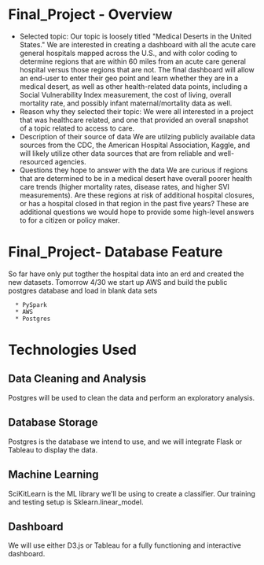 # Final_Project - Overview 

- Selected topic: 
     Our topic is loosely titled "Medical Deserts in the United States." We are interested in creating a dashboard with all the acute care general hospitals mapped across the U.S., and with color coding to determine regions that are within 60 miles from an acute care general hospital versus those regions that are not. The final dashboard will allow an end-user to enter their geo point and learn whether they are in a medical desert, as well as other health-related data points, including a Social Vulnerability Index measurement, the cost of living, overall mortality rate, and possibly infant maternal/mortality data as well.  
- Reason why they selected their topic: 
     We were all interested in a project that was healthcare related, and one that provided an overall snapshot of a topic related to access to care.  
- Description of their source of data
     We are utilzing publicly available data sources from the CDC, the American Hospital Association, Kaggle, and will likely utilize other data sources that are from reliable and well-resourced agencies. 
- Questions they hope to answer with the data
     We are curious if regions that are determined to be in a medical desert have overall poorer health care trends (higher mortality rates, disease rates, and higher SVI measurements). Are these regions at risk of additional hospital closures, or has a hospital closed in that region in the past five years? These are additional questions we would hope to provide some high-level answers to for a citizen or policy maker. 

# Final_Project- Database Feature

So far have only put togther the hospital data into an erd and created the new datasets.
Tomorrow 4/30 we start up AWS and build the public postgres database and load in blank data sets

      * PySpark
      * AWS
      * Postgres
     
# Technologies Used

## Data Cleaning and Analysis
Postgres will be used to clean the data and perform an exploratory analysis. 

## Database Storage
Postgres is the database we intend to use, and we will integrate Flask or Tableau to display the data.

## Machine Learning
SciKitLearn is the ML library we'll be using to create a classifier. Our training and testing setup is Sklearn.linear_model. 

## Dashboard
We will use either D3.js or Tableau for a fully functioning and interactive dashboard. 
